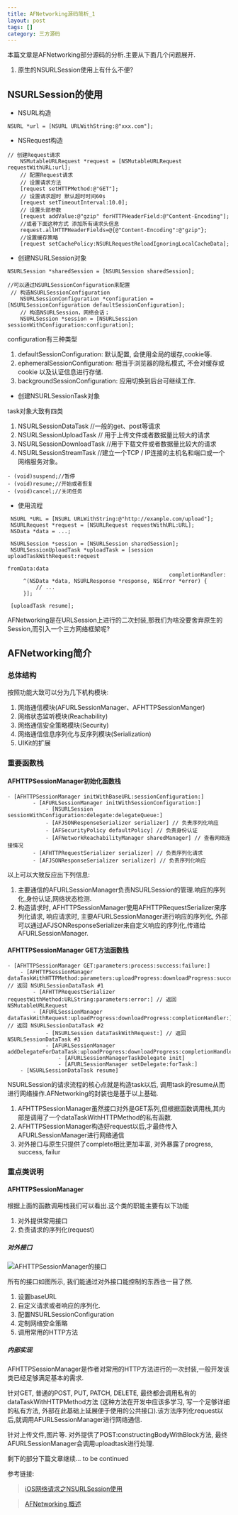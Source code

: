 ```yaml
---
title: AFNetworking源码简析_1
layout: post
tags: []
category: 三方源码
---
```

本篇文章是AFNetworking部分源码的分析.主要从下面几个问题展开.

1. 原生的NSURLSession使用上有什么不便?

## NSURLSession的使用

* NSURL构造

```
NSURL *url = [NSURL URLWithString:@"xxx.com"];
```

* NSRequest构造

```
// 创建Request请求
    NSMutableURLRequest *request = [NSMutableURLRequest requestWithURL:url];
    // 配置Request请求
    // 设置请求方法
    [request setHTTPMethod:@"GET"];
    // 设置请求超时 默认超时时间60s
    [request setTimeoutInterval:10.0];
    // 设置头部参数
    [request addValue:@"gzip" forHTTPHeaderField:@"Content-Encoding"];
    //或者下面这种方式 添加所有请求头信息
    request.allHTTPHeaderFields=@{@"Content-Encoding":@"gzip"};
    //设置缓存策略
    [request setCachePolicy:NSURLRequestReloadIgnoringLocalCacheData];
```

* 创建NSURLSession对象

```
NSURLSession *sharedSession = [NSURLSession sharedSession];

//可以通过NSURLSessionConfiguration来配置
 // 构造NSURLSessionConfiguration
    NSURLSessionConfiguration *configuration = [NSURLSessionConfiguration defaultSessionConfiguration];
    // 构造NSURLSession，网络会话；
    NSURLSession *session = [NSURLSession sessionWithConfiguration:configuration];
```
configuration有三种类型
1. defaultSessionConfiguration: 默认配置, 会使用全局的缓存,cookie等.
2. ephemeralSessionConfiguration: 相当于浏览器的隐私模式, 不会对缓存或 cookie 以及认证信息进行存储.
3. backgroundSessionConfiguration: 应用切换到后台可继续工作.

* 创建NSURLSessionTask对象

task对象大致有四类
1. NSURLSessionDataTask  //一般的get、post等请求
2. NSURLSessionUploadTask // 用于上传文件或者数据量比较大的请求
3. NSURLSessionDownloadTask //用于下载文件或者数据量比较大的请求
4. NSURLSessionStreamTask //建立一个TCP / IP连接的主机名和端口或一个网络服务对象。

```
- (void)suspend;//暂停
- (void)resume;//开始或者恢复
- (void)cancel;//关闭任务
```

* 使用流程

```
 NSURL *URL = [NSURL URLWithString:@"http://example.com/upload"];
 NSURLRequest *request = [NSURLRequest requestWithURL:URL];
 NSData *data = ...;

 NSURLSession *session = [NSURLSession sharedSession];
 NSURLSessionUploadTask *uploadTask = [session uploadTaskWithRequest:request
                                                            fromData:data
                                                   completionHandler:
     ^(NSData *data, NSURLResponse *response, NSError *error) {
         // ...
     }];

 [uploadTask resume];
```

AFNetworking是在URLSession上进行的二次封装,那我们为啥没要舍弃原生的Session,而引入一个三方网络框架呢?

## AFNetworking简介

### 总体结构

按照功能大致可以分为几下机构模块:
1. 网络通信模块(AFURLSessionManager、AFHTTPSessionManger)
2. 网络状态监听模块(Reachability)
3. 网络通信安全策略模块(Security)
4. 网络通信信息序列化与反序列模块(Serialization)
5. UIKit的扩展

### 重要函数栈
#### AFHTTPSessionManager初始化函数栈

```
- [AFHTTPSessionManager initWithBaseURL:sessionConfiguration:]
		- [AFURLSessionManager initWithSessionConfiguration:]
			- [NSURLSession sessionWithConfiguration:delegate:delegateQueue:]
			- [AFJSONResponseSerializer serializer] // 负责序列化响应
			- [AFSecurityPolicy defaultPolicy] // 负责身份认证
			- [AFNetworkReachabilityManager sharedManager] // 查看网络连接情况
		- [AFHTTPRequestSerializer serializer] // 负责序列化请求
		- [AFJSONResponseSerializer serializer] // 负责序列化响应
```
以上可以大致反应出下列信息:
1. 主要通信的AFURLSessionManager负责NSURLSession的管理.响应的序列化,身份认证,网络状态检测.
2. 构造请求时, AFHTTPSessionManager使用AFHTTPRequestSerializer来序列化请求, 响应请求时, 主要AFURLSessionManager进行响应的序列化, 外部可以通过AFJSONResponseSerializer来自定义响应的序列化,传递给AFURLSessionManager.

#### AFHTTPSessionManager GET方法函数栈

```
- [AFHTTPSessionManager GET:parameters:process:success:failure:]
	- [AFHTTPSessionManager dataTaskWithHTTPMethod:parameters:uploadProgress:downloadProgress:success:failure:] // 返回 NSURLSessionDataTask #1
		- [AFHTTPRequestSerializer requestWithMethod:URLString:parameters:error:] // 返回 NSMutableURLRequest
		- [AFURLSessionManager dataTaskWithRequest:uploadProgress:downloadProgress:completionHandler:] // 返回 NSURLSessionDataTask #2
			- [NSURLSession dataTaskWithRequest:] // 返回 NSURLSessionDataTask #3
			- [AFURLSessionManager addDelegateForDataTask:uploadProgress:downloadProgress:completionHandler:]
				- [AFURLSessionManagerTaskDelegate init]
				- [AFURLSessionManager setDelegate:forTask:]
	- [NSURLSessionDataTask resume]
```

NSURLSession的请求流程的核心点就是构造task以后, 调用task的resume从而进行网络操作.AFNetworking的封装也是基于以上基础.
1. AFHTTPSessionManager虽然接口对外是GET系列,但根据函数调用栈,其内部是调用了一个dataTaskWithHTTPMethod的私有函数.
2. AFHTTPSessionManager构造好request以后,才最终传入AFURLSessionManager进行网络通信
3. 对外接口与原生只提供了complete相比更加丰富, 对外暴露了progress, success, failur

### 重点类说明

#### AFHTTPSessionManager
根据上面的函数调用栈我们可以看出.这个类的职能主要有以下功能
1. 对外提供常用接口
2. 负责请求的序列化(request)

##### 对外接口

![AFHTTPSessionManager的接口](https://raw.githubusercontent.com/HighmoreXu/BlogImage/master/images/AFHTTP.jpg "AFHTTPSessionManager的接口")

所有的接口如图所示, 我们能通过对外接口能控制的东西也一目了然.
1. 设置baseURL
2. 自定义请求或者响应的序列化.
3. 配置NSURLSessionConfiguration
4. 定制网络安全策略
5. 调用常用的HTTP方法

##### 内部实现

AFHTTPSessionManager是作者对常用的HTTP方法进行的一次封装,一般开发该类已经足够满足基本的需求.

针对GET, 普通的POST, PUT, PATCH, DELETE, 最终都会调用私有的dataTaskWithHTTPMethod方法 (这种方法在开发中应该多学习, 写一个足够详细的私有方法, 外部在此基础上延展便于使用的公共接口).该方法序列化request以后,就调用AFURLSessionManager进行网络通信.

针对上传文件,图片等. 对外提供了POST:constructingBodyWithBlock方法, 最终AFURLSessionManager会调用uploadtask进行处理.


剩下的部分下篇文章继续... to be continued

参考链接:
> [iOS网络请求之NSURLSession使用](http://www.cnblogs.com/whoislcj/p/6369717.html)

>[AFNetworking 概述](https://github.com/Draveness/analyze/blob/master/contents/AFNetworking/AFNetworking%20%E6%A6%82%E8%BF%B0%EF%BC%88%E4%B8%80%EF%BC%89.md)